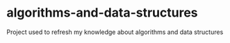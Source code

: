 # algorithms-and-data-structures

Project used to refresh my knowledge about algorithms and data structures
